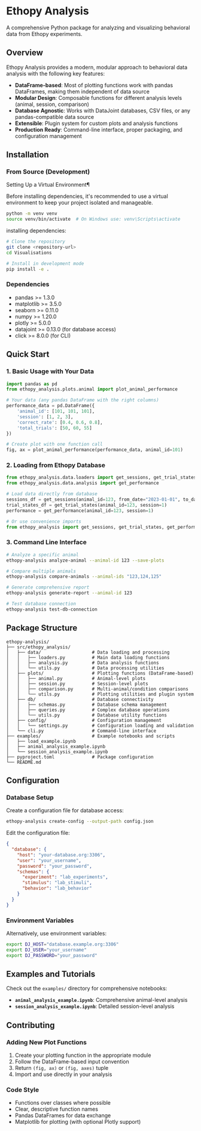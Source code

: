 # Ethopy Analysis

A comprehensive Python package for analyzing and visualizing behavioral data from Ethopy experiments.

## Overview

Ethopy Analysis provides a modern, modular approach to behavioral data analysis with the following key features:

- **DataFrame-based**: Most of plotting functions work with pandas DataFrames, making them independent of data source
- **Modular Design**: Composable functions for different analysis levels (animal, session, comparison)
- **Database Agnostic**: Works with DataJoint databases, CSV files, or any pandas-compatible data source
- **Extensible**: Plugin system for custom plots and analysis functions
- **Production Ready**: Command-line interface, proper packaging, and configuration management

## Installation

### From Source (Development)

Setting Up a Virtual Environment¶

Before installing dependencies, it's recommended to use a virtual environment to keep your project isolated and manageable.
```bash
python -m venv venv
source venv/bin/activate  # On Windows use: venv\Scripts\activate
```
installing dependencies:
```bash
# Clone the repository
git clone <repository-url>
cd Visualisations

# Install in development mode
pip install -e .
```

### Dependencies

- pandas >= 1.3.0
- matplotlib >= 3.5.0
- seaborn >= 0.11.0
- numpy >= 1.20.0
- plotly >= 5.0.0
- datajoint >= 0.13.0 (for database access)
- click >= 8.0.0 (for CLI)

## Quick Start

### 1. Basic Usage with Your Data

```python
import pandas as pd
from ethopy_analysis.plots.animal import plot_animal_performance

# Your data (any pandas DataFrame with the right columns)
performance_data = pd.DataFrame({
    'animal_id': [101, 101, 101],
    'session': [1, 2, 3],
    'correct_rate': [0.4, 0.6, 0.8],
    'total_trials': [50, 60, 55]
})

# Create plot with one function call
fig, ax = plot_animal_performance(performance_data, animal_id=101)
```

### 2. Loading from Ethopy Database

```python
from ethopy_analysis.data.loaders import get_sessions, get_trial_states
from ethopy_analysis.data.analysis import get_performance

# Load data directly from database
sessions_df = get_sessions(animal_id=123, from_date="2023-01-01", to_date="2023-12-31")
trial_states_df = get_trial_states(animal_id=123, session=1)
performance = get_performance(animal_id=123, session=1)

# Or use convenience imports
from ethopy_analysis import get_sessions, get_trial_states, get_performance
```

### 3. Command Line Interface

```bash
# Analyze a specific animal
ethopy-analysis analyze-animal --animal-id 123 --save-plots

# Compare multiple animals  
ethopy-analysis compare-animals --animal-ids "123,124,125"

# Generate comprehensive report
ethopy-analysis generate-report --animal-id 123

# Test database connection
ethopy-analysis test-db-connection
```

## Package Structure

```
ethopy-analysis/
├── src/ethopy_analysis/
│   ├── data/                   # Data loading and processing
│   │   ├── loaders.py          # Main data loading functions
│   │   ├── analysis.py         # Data analysis functions
│   │   └── utils.py            # Data processing utilities
│   ├── plots/                  # Plotting functions (DataFrame-based)
│   │   ├── animal.py           # Animal-level plots
│   │   ├── session.py          # Session-level plots
│   │   ├── comparison.py       # Multi-animal/condition comparisons
│   │   └── utils.py            # Plotting utilities and plugin system
│   ├── db/                     # Database connectivity
│   │   ├── schemas.py          # Database schema management
│   │   ├── queries.py          # Complex database operations
│   │   └── utils.py            # Database utility functions
│   ├── config/                 # Configuration management
│   │   └── settings.py         # Configuration loading and validation
│   └── cli.py                  # Command-line interface
├── examples/                   # Example notebooks and scripts
│   ├── load_example.ipynb
│   ├── animal_analysis_example.ipynb
│   └── session_analysis_example.ipynb
├── pyproject.toml              # Package configuration
└── README.md
```

## Configuration

### Database Setup

Create a configuration file for database access:

```bash
ethopy-analysis create-config --output-path config.json
```

Edit the configuration file:

```json
{
  "database": {
    "host": "your-database.org:3306",
    "user": "your_username",
    "password": "your_password",
    "schemas": {
      "experiment": "lab_experiments",
      "stimulus": "lab_stimuli",
      "behavior": "lab_behavior"
    }
  }
}
```

### Environment Variables

Alternatively, use environment variables:

```bash
export DJ_HOST="database.example.org:3306"
export DJ_USER="your_username"
export DJ_PASSWORD="your_password"
```

## Examples and Tutorials

Check out the `examples/` directory for comprehensive notebooks:

- **`animal_analysis_example.ipynb`**: Comprehensive animal-level analysis
- **`session_analysis_example.ipynb`**: Detailed session-level analysis

## Contributing

### Adding New Plot Functions

1. Create your plotting function in the appropriate module
2. Follow the DataFrame-based input convention
3. Return `(fig, ax)` or `(fig, axes)` tuple
4. Import and use directly in your analysis

### Code Style

- Functions over classes where possible
- Clear, descriptive function names
- Pandas DataFrames for data exchange
- Matplotlib for plotting (with optional Plotly support)
